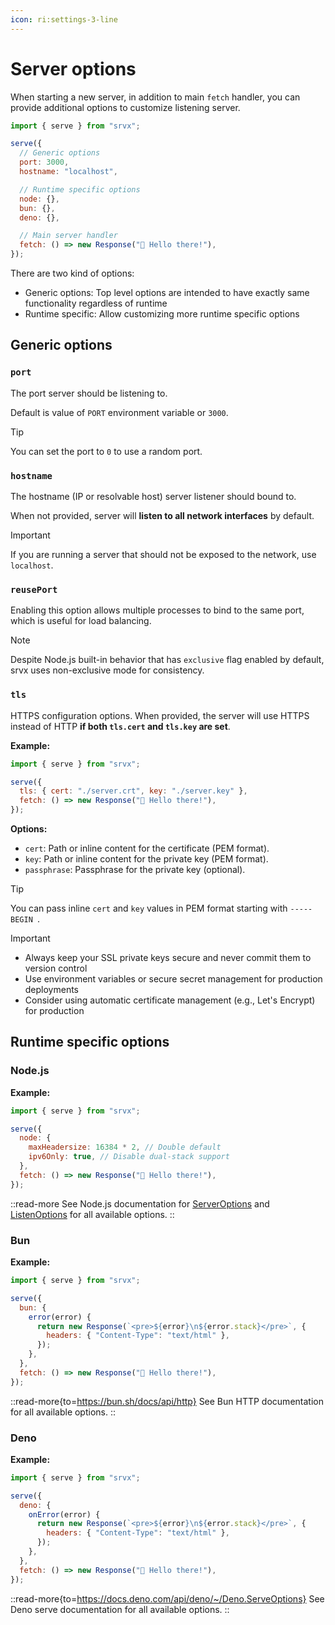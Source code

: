 ```yaml
---
icon: ri:settings-3-line
---
```


# Server options

When starting a new server, in addition to main `fetch` handler, you can provide additional options to customize listening server.

```js
import { serve } from "srvx";

serve({
  // Generic options
  port: 3000,
  hostname: "localhost",

  // Runtime specific options
  node: {},
  bun: {},
  deno: {},

  // Main server handler
  fetch: () => new Response("👋 Hello there!"),
});
```

There are two kind of options:

- Generic options: Top level options are intended to have exactly same functionality regardless of runtime
- Runtime specific: Allow customizing more runtime specific options

## Generic options

### `port`

The port server should be listening to.

Default is value of `PORT` environment variable or `3000`.

> [!TIP]
> You can set the port to `0` to use a random port.

### `hostname`

The hostname (IP or resolvable host) server listener should bound to.

When not provided, server will **listen to all network interfaces** by default.

> [!IMPORTANT]
> If you are running a server that should not be exposed to the network, use `localhost`.

### `reusePort`

Enabling this option allows multiple processes to bind to the same port, which is useful for load balancing.

> [!NOTE]
> Despite Node.js built-in behavior that has `exclusive` flag enabled by default, srvx uses non-exclusive mode for consistency.

### `tls`

HTTPS configuration options. When provided, the server will use HTTPS instead of HTTP **if both `tls.cert` and `tls.key` are set**.

**Example:**

```js
import { serve } from "srvx";

serve({
  tls: { cert: "./server.crt", key: "./server.key" },
  fetch: () => new Response("👋 Hello there!"),
});
```

**Options:**

- `cert`: Path or inline content for the certificate (PEM format).
- `key`: Path or inline content for the private key (PEM format).
- `passphrase`: Passphrase for the private key (optional).

> [!TIP]
> You can pass inline `cert` and `key` values in PEM format starting with `-----BEGIN `.

> [!IMPORTANT]
>
> - Always keep your SSL private keys secure and never commit them to version control
> - Use environment variables or secure secret management for production deployments
> - Consider using automatic certificate management (e.g., Let's Encrypt) for production

## Runtime specific options

### Node.js

**Example:**

```js
import { serve } from "srvx";

serve({
  node: {
    maxHeadersize: 16384 * 2, // Double default
    ipv6Only: true, // Disable dual-stack support
  },
  fetch: () => new Response("👋 Hello there!"),
});
```

::read-more
See Node.js documentation for [ServerOptions](https://nodejs.org/api/http.html#httpcreateserveroptions-requestlistener) and [ListenOptions](https://nodejs.org/api/net.html#serverlistenoptions-callback) for all available options.
::

### Bun

**Example:**

```js
import { serve } from "srvx";

serve({
  bun: {
    error(error) {
      return new Response(`<pre>${error}\n${error.stack}</pre>`, {
        headers: { "Content-Type": "text/html" },
      });
    },
  },
  fetch: () => new Response("👋 Hello there!"),
});
```

::read-more{to=https://bun.sh/docs/api/http}
See Bun HTTP documentation for all available options.
::

### Deno

**Example:**

```js
import { serve } from "srvx";

serve({
  deno: {
    onError(error) {
      return new Response(`<pre>${error}\n${error.stack}</pre>`, {
        headers: { "Content-Type": "text/html" },
      });
    },
  },
  fetch: () => new Response("👋 Hello there!"),
});
```

::read-more{to=https://docs.deno.com/api/deno/~/Deno.ServeOptions}
See Deno serve documentation for all available options.
::
